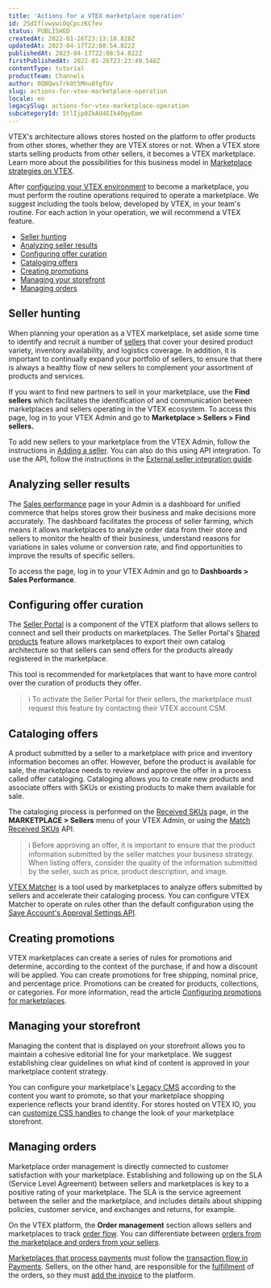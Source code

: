 ```yaml
---
title: 'Actions for a VTEX marketplace operation'
id: 2SdIflvwywiOqCpczKCfev
status: PUBLISHED
createdAt: 2022-01-26T23:13:10.828Z
updatedAt: 2023-04-17T22:08:54.822Z
publishedAt: 2023-04-17T22:08:54.822Z
firstPublishedAt: 2022-01-26T23:23:49.548Z
contentType: tutorial
productTeam: Channels
author: 0QBQws7rk0t5Mnu8fgfUv
slug: actions-for-vtex-marketplace-operation
locale: en
legacySlug: actions-for-vtex-marketplace-operation
subcategoryId: 5tlIjp0ZkAU4EIk4OgyEmm
---
```


VTEX's architecture allows stores hosted on the platform to offer products from other stores, whether they are VTEX stores or not. When a VTEX store starts selling products from other sellers, it becomes a VTEX marketplace. Learn more about the possibilities for this business model in [Marketplace strategies on VTEX](https://help.vtex.com/en/tutorial/estrategias-de-marketplace-na-vtex--tutorials_402).

After [configuring your VTEX environment](https://help.vtex.com/en/tutorial/configurar-marketplace-vtex--7splyp5MqIyt2Iyz5jsNzb) to become a marketplace, you must perform the routine operations required to operate a marketplace. We suggest including the tools below, developed by VTEX, in your team's routine. For each action in your operation, we will recommend a VTEX feature.

- [Seller hunting](#seller-hunting)  
- [Analyzing seller results](#analyzing-seller-results)  
- [Configuring offer curation](#configuring-offer-curation)
- [Cataloging offers](#cataloging-offers)  
- [Creating promotions](#creating-promotions)  
- [Managing your storefront](#managing-your-storefront)  
- [Managing orders](#managing-orders)  

## Seller hunting

When planning your operation as a VTEX marketplace, set aside some time to identify and recruit a number of [sellers](https://help.vtex.com/en/tutorial/gerenciamento-de-sellers--6eEiOISwxuAWJ8w6MtK7iv) that cover your desired product variety, inventory availability, and logistics coverage. In addition, it is important to continually expand your portfolio of sellers, to ensure that there is always a healthy flow of new sellers to complement your assortment of products and services.

If you want to find new partners to sell in your marketplace, use the __Find sellers__ which facilitates the identification of and communication between marketplaces and sellers operating in the VTEX ecosystem. To access this page, log in to your VTEX Admin and go to **Marketplace > Sellers > Find sellers.**

To add new sellers to your marketplace from the VTEX Admin, follow the instructions in [Adding a seller](https://help.vtex.com/en/tutorial/configurando-seller/). You can also do this using API integration. To use the API, follow the instructions in the [External seller integration guide](https://developers.vtex.com/vtex-rest-api/docs/external-seller-integration-guide). 

## Analyzing seller results

The [Sales performance](https://help.vtex.com/en/tutorial/sales-performance--3DMube0sEsK9vPcRYGas72) page in your Admin is a dashboard for unified commerce that helps stores grow their business and make decisions more accurately. The dashboard facilitates the process of seller farming, which means it allows marketplaces to analyze order data from their store and sellers to monitor the health of their business, understand reasons for variations in sales volume or conversion rate, and find opportunities to improve the results of specific sellers. 

To access the page, log in to your VTEX Admin and go to **Dashboards > Sales Performance**.  

## Configuring offer curation

The [Seller Portal](https://help.vtex.com/en/tutorial/seller-portal-primeiros-passos--6w1vBdRH2uuBGmUqgNQjwK) is a component of the VTEX platform that allows sellers to connect and sell their products on marketplaces. The Seller Portal's [Shared products](https://help.vtex.com/en/tutorial/seller-portal-produtos-compartilhados--6vUGj2UmOuLzQTK9pj04lu) feature allows marketplaces to export their own catalog architecture so that sellers can send offers for the products already registered in the marketplace.

This tool is recommended for marketplaces that want to have more control over the curation of products they offer. 

>ℹ️ To activate the Seller Portal for their sellers, the marketplace must request this feature by contacting their VTEX account CSM.

## Cataloging offers

A product submitted by a seller to a marketplace with price and inventory information becomes an offer. However, before the product is available for sale, the marketplace needs to review and approve the offer in a process called offer cataloging. Cataloging allows you to create new products and associate offers with SKUs or existing products to make them available for sale.

The cataloging process is performed on the [Received SKUs](https://help.vtex.com/en/tutorial/sugerindo-e-aprovando-skus/) page, in the **MARKETPLACE > Sellers** menu of your VTEX Admin, or using the [Match Received SKUs](https://developers.vtex.com/vtex-rest-api/reference/match) API. 

>ℹ️ Before approving an offer, it is important to ensure that the product information submitted by the seller matches your business strategy. When listing offers, consider the quality of the information submitted by the seller, such as price, product description, and image.

[VTEX Matcher](https://help.vtex.com/en/tutorial/entendendo-a-pontuacao-do-vtex-matcher--tutorials_424) is a tool used by marketplaces to analyze offers submitted by sellers and accelerate their cataloging process. You can configure VTEX Matcher to operate on rules other than the default configuration using the [Save Account's Approval Settings API](https://developers.vtex.com/vtex-rest-api/reference/saveaccountconfig).

## Creating promotions

VTEX marketplaces can create a series of rules for promotions and determine, according to the context of the purchase, if and how a discount will be applied. You can create promotions for free shipping, nominal price, and percentage price. Promotions can be created for products, collections, or categories. For more information, read the article [Configuring promotions for marketplaces](https://help.vtex.com/en/tutorial/configurar-promocao-para-marketplace--tutorials_406).

## Managing your storefront

Managing the content that is displayed on your storefront allows you to maintain a cohesive editorial line for your marketplace. We suggest establishing clear guidelines on what kind of content is approved in your marketplace content strategy. 

You can configure your marketplace's [Legacy CMS](https://help.vtex.com/en/tracks/cms--2YcpgIljVaLVQYMzxQbc3z) according to the content you want to promote, so that your marketplace shopping experience reflects your brand identity. For stores hosted on VTEX IO, you can [customize CSS handles](https://developers.vtex.com/vtex-developer-docs/docs/vtex-io-documentation-using-css-handles-for-store-customization) to change the look of your marketplace storefront.

## Managing orders 

Marketplace order management is directly connected to customer satisfaction with your marketplace. Establishing and following up on the SLA (Service Level Agreement) between sellers and marketplaces is key to a positive rating of your marketplace. The SLA is the service agreement between the seller and the marketplace, and includes details about shipping policies, customer service, and exchanges and returns, for example. 

On the VTEX platform, the **Order management** section allows sellers and marketplaces to track [order flow](https://help.vtex.com/en/tracks/pedidos--2xkTisx4SXOWXQel8Jg8sa/4811ExCe3WrEiRMV3sy9n8). You can differentiate between [orders from the marketplace and orders from your sellers](https://help.vtex.com/en/tutorial/o-que-sao-pedidos-com-origem-marketplace-e-origem-fulfillment--6eVYrmUAwMOeKICU2KuG06). 

[Marketplaces that process payments](https://help.vtex.com/en/tutorial/pagamentos-em-marketplaces-vtex--2kYOfWCZYweJkYl18bw9yD) must follow the [transaction flow in Payments](https://help.vtex.com/en/tutorial/fluxo-da-transacao-no-pagamentos--Er2oWmqPIWWyeIy4IoEoQ). Sellers, on the other hand, are responsible for the [fulfillment](https://help.vtex.com/en/tutorial/o-que-sao-pedidos-com-origem-marketplace-e-origem-fulfillment--6eVYrmUAwMOeKICU2KuG06) of the orders, so they must [add the invoice](https://help.vtex.com/en/tutorial/como-inserir-a-nota-fiscal) to the platform.

